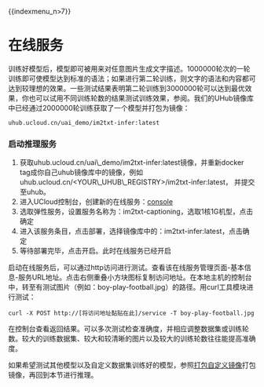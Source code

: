 {{indexmenu_n>7}}

# 在线服务

训练好模型后，模型即可被用来对任意图片生成文字描述。1000000轮次的一轮训练即可使模型达到标准的语法；如果进行第二轮训练，则文字的语法和内容都可达到较理想的效果。一些测试结果表明第二轮训练到3000000轮可以达到最优效果，你也可以试用不同训练轮数的结果测试训练效果，参阅[](/ai/uai-train/cases/im2txt/train)。我们的UHub镜像库中已经通过2000000轮训练获取了一个模型并打包为镜像：

    uhub.ucloud.cn/uai_demo/im2txt-infer:latest

### 启动推理服务

1.  获取uhub.ucloud.cn/uai\\\_demo/im2txt-infer:latest镜像，并重新docker
    tag成你自己uhub镜像库中的镜像，例如uhub.ucloud.cn/\<YOUR\\\_UHUB\\\_REGISTRY\>/im2txt-infer:latest，
    并提交至uhub。
2.  进入UCloud控制台，创建新的在线服务：[console](/ai/uai-inference/use/new/console)
3.  选取弹性服务，设置服务名称为：im2txt-captioning，选取1核1G机型，点击确定
4.  进入该服务条目，点击部署，选择镜像库中的：im2txt-infer:latest，点击确定
5.  等待部署完毕，点击开启。此时在线服务已经开启

启动在线服务后，可以通过http访问进行测试。查看该在线服务管理页面-基本信息-服务URL地址。点击右侧重叠小方块图标复制访问地址。在本地主机的控制台中，转至有测试图片（例如：boy-play-football.jpg）的路径。用curl工具模块进行测试：

    curl -X POST http://[将访问地址黏贴在此]/service -T boy-play-football.jpg

在控制台查看返回结果。可以多次测试检查准确度，并相应调整数据集或训练轮数。较大的训练数据集、较大和较清晰的图片以及较大的训练轮数往往能提高准确度。

如果希望测试其他模型以及自定义数据集训练好的模型，参照[打包自定义镜像](/ai/uai-train/cases/im2txt/pack)打包镜像，再回到本节进行推理。
